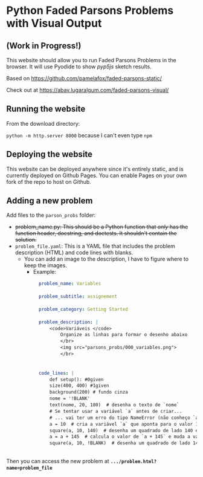 # Python Faded Parsons Problems with Visual Output 
## (Work in Progress!)

This website should allow you to run Faded Parsons Problems in the browser.
It will use Pyodide to show *pyp5js* sketch results.

Based on https://github.com/pamelafox/faded-parsons-static/

Check out at https://abav.lugaralgum.com/faded-parsons-visual/

## Running the website

From the download directory:

`python -m http.server 8000`  because I can't even type `npm`

## Deploying the website

This website can be deployed anywhere since it's entirely static, and is currently deployed on Github Pages. You can enable Pages on your own fork of the repo to host on Github.

## Adding a new problem

Add files to the `parson_probs` folder:

* ~~problem_name.py: This should be a Python function that _only_ has the function header, docstring, and doctests. It shouldn't contain the solution.~~
* `problem_file.yaml`: This is a YAML file that includes the problem description (HTML) and code lines with blanks.
    - You can add an image to the description, I have to figure where to keep the images.
		- Example:
		  ```yaml
			problem_name: Variables

			problem_subtitle: assignement

			problem_category: Getting Started

			problem_description: |
				<code>Variáveis </code>
					Organize as linhas para formar o desenho abaixo
					</br>
					<img src="parsons_probs/000_variables.png">
					</br>


			code_lines: |
				def setup(): #0given
				size(400, 400) #1given
				background(200) # fundo cinza
				nome = '!BLANK'
				text(nome, 20, 180)  # desenha o texto de `nome`
				# Se tentar usar a variável `a` antes de criar...
				# ... vai ter um erro do tipo NameError (não conheço `a`)
				a = 10  # cria a variável `a` que aponta para o valor 10
				square(a, 10, 140)  # desenha um quadrado de lado 140 em x:10, y:10
				a = a + 145  # calcula o valor de `a + 145` e muda a variável `a`
				square(a, 10, !BLANK)  # desenha um quadrado de lado 140 
			
			```
Then you can access the new problem at **`.../problem.html?name=problem_file`**
